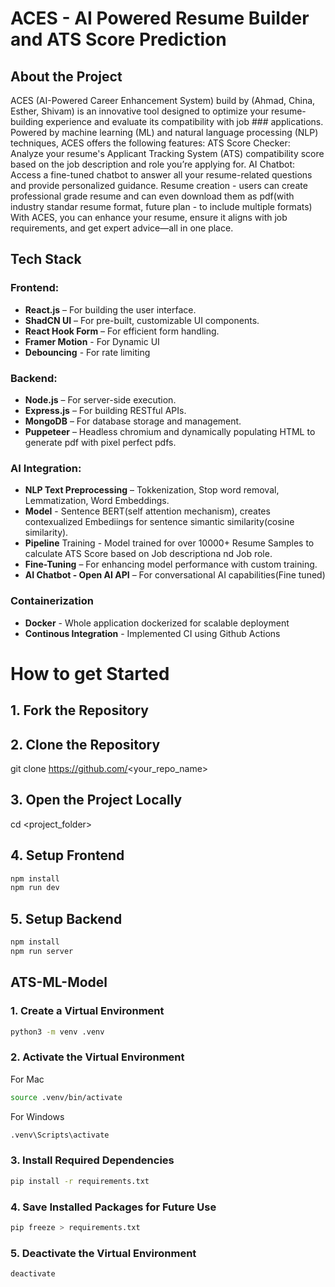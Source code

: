 # ACES - AI Powered Resume Builder and ATS Score Prediction
## About the Project
ACES (AI-Powered Career Enhancement System) build by (Ahmad, China, Esther, Shivam) is an innovative tool designed to optimize your resume-building experience and evaluate its compatibility with job ### applications. Powered by machine learning (ML) and natural language processing (NLP) techniques, ACES offers the following features:
ATS Score Checker: Analyze your resume's Applicant Tracking System (ATS) compatibility score based on the job description and role you’re applying for.
AI Chatbot: Access a fine-tuned chatbot to answer all your resume-related questions and provide personalized guidance.
Resume creation - users can create professional grade resume and can even download them as pdf(with industry standar resume format, future plan - to include multiple formats)
With ACES, you can enhance your resume, ensure it aligns with job requirements, and get expert advice—all in one place.

## Tech Stack

### Frontend:
- **React.js** – For building the user interface.
- **ShadCN UI** – For pre-built, customizable UI components.
- **React Hook Form** – For efficient form handling.
- **Framer Motion** - For Dynamic UI
- **Debouncing** - For rate limiting

### Backend:
- **Node.js** – For server-side execution.
- **Express.js** – For building RESTful APIs.
- **MongoDB** – For database storage and management.
- **Puppeteer** – Headless chromium and dynamically populating HTML to generate pdf with pixel perfect pdfs.

### AI Integration:
- **NLP Text Preprocessing** – Tokkenization, Stop word removal, Lemmatization, Word Embeddings.
- **Model** - Sentence BERT(self attention mechanism), creates contexualized Embediings for sentence simantic similarity(cosine similarity).
- **Pipeline** Training - Model trained for over 10000+ Resume Samples to calculate ATS Score based on Job descriptiona nd Job role.
- **Fine-Tuning** – For enhancing model performance with custom training.
- **AI Chatbot - Open AI API** – For conversational AI capabilities(Fine tuned)

### Containerization
- **Docker** - Whole application dockerized for scalable deployment
- **Continous Integration** - Implemented CI using Github Actions


# How to get Started

## 1. Fork the Repository
## 2. Clone the Repository  
git clone https://github.com/<your_repo_name>

## 3. Open the Project Locally
cd <project_folder>



## 4. Setup Frontend
``` bash
npm install
npm run dev
```
## 5. Setup Backend
``` bash
npm install
npm run server
```

## ATS-ML-Model
### 1. Create a Virtual Environment   
```bash
python3 -m venv .venv
```
### 2. Activate the Virtual Environment
For Mac
```bash
source .venv/bin/activate
```
For Windows
```bash
.venv\Scripts\activate

```

### 3. Install Required Dependencies
``` bash
pip install -r requirements.txt
```

### 4. Save Installed Packages for Future Use
```bash
pip freeze > requirements.txt
```

### 5. Deactivate the Virtual Environment
``` bash
deactivate
```


